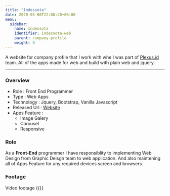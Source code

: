```yaml
---
title: "Indessota"
date: 2020-05-06T22:00:20+06:00
menu:
  sidebar:
    name: Indessota
    identifier: indessota-web
    parent: company-profile
    weight: 9
---
```


A website for company profile that I work with whe I was part of [Plexus.id](http://plexus.id) team.
All of the apps made for web and build with plain web and jquery.

---
### Overview
- Role : Front End Programmer
- Type : Web Apps
- Technology : Jquery, Bootstrap, Vanilla Javascript
- Released Url : [Website](http://www.indessota.com/)
- Apps Feature : 
  - Image Galery
  - Carousel
  - Responsive

### Role
As a **Front-End** programmer I have responsiblity to implementing Web Design from Graphic Deisgn team to web application. And also maintening all of Apps Feature for any required devices screen and browsers.


### Footage
Video footage
{{<youtube RyIkux3RDio>}}